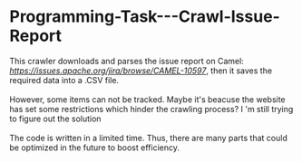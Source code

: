 # Programming-Task---Crawl-Issue-Report
This crawler downloads and parses the issue report on Camel: *https://issues.apache.org/jira/browse/CAMEL-10597*, then it saves the required data into a .CSV file.<br><br>
However, some items can not be tracked. Maybe it's beacuse the website has set some restrictions which hinder the crawling process? I 'm still trying to figure out the solution<br><br>
The code is written in a limited time. Thus, there are many parts that could be optimized in the future to boost efficiency.<br><br>

